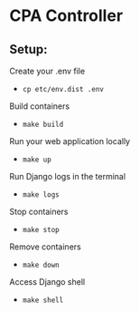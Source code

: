 # CPA Controller

## Setup:

Create your .env file

- `cp etc/env.dist .env`

Build containers
- `make build`

Run your web application locally
- `make up`

Run Django logs in the terminal
- `make logs`

Stop containers
- `make stop`

Remove containers
- `make down`

Access Django shell
- `make shell`